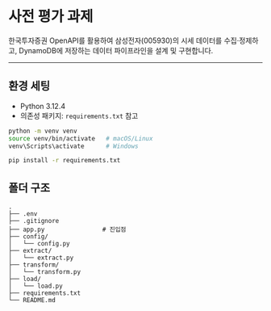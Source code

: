 # 사전 평가 과제
한국투자증권 OpenAPI를 활용하여 삼성전자(005930)의 시세 데이터를 수집·정제하고, DynamoDB에 저장하는 데이터 파이프라인을 설계 및 구현합니다.

---
## 환경 세팅
- Python 3.12.4
- 의존성 패키지: `requirements.txt` 참고

```bash
python -m venv venv
source venv/bin/activate   # macOS/Linux
venv\Scripts\activate      # Windows

pip install -r requirements.txt
```

## 폴더 구조
```
.
├── .env                 
├── .gitignore
├── app.py                # 진입점
├── config/
│   └── config.py
├── extract/
│   └── extract.py 
├── transform/
│   └── transform.py
├── load/
│   └── load.py
├── requirements.txt
└── README.md
```